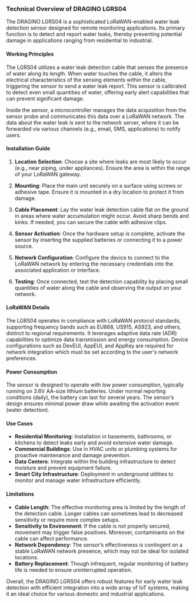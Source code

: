 ### Technical Overview of DRAGINO LGRS04

The DRAGINO LGRS04 is a sophisticated LoRaWAN-enabled water leak detection sensor designed for remote monitoring applications. Its primary function is to detect and report water leaks, thereby preventing potential damage in applications ranging from residential to industrial.

#### Working Principles

The LGRS04 utilizes a water leak detection cable that senses the presence of water along its length. When water touches the cable, it alters the electrical characteristics of the sensing elements within the cable, triggering the sensor to send a water leak report. This sensor is calibrated to detect even small quantities of water, offering early alert capabilities that can prevent significant damage.

Inside the sensor, a microcontroller manages the data acquisition from the sensor probe and communicates this data over a LoRaWAN network. The data about the water leak is sent to the network server, where it can be forwarded via various channels (e.g., email, SMS, applications) to notify users.

#### Installation Guide

1. **Location Selection**: Choose a site where leaks are most likely to occur (e.g., near piping, under appliances). Ensure the area is within the range of your LoRaWAN gateway.

2. **Mounting**: Place the main unit securely on a surface using screws or adhesive tape. Ensure it is mounted in a dry location to protect it from damage.

3. **Cable Placement**: Lay the water leak detection cable flat on the ground in areas where water accumulation might occur. Avoid sharp bends and kinks. If needed, you can secure the cable with adhesive clips.

4. **Sensor Activation**: Once the hardware setup is complete, activate the sensor by inserting the supplied batteries or connecting it to a power source. 

5. **Network Configuration**: Configure the device to connect to the LoRaWAN network by entering the necessary credentials into the associated application or interface.

6. **Testing**: Once connected, test the detection capability by placing small quantities of water along the cable and observing the output on your network.

#### LoRaWAN Details

The LGRS04 operates in compliance with LoRaWAN protocol standards, supporting frequency bands such as EU868, US915, AS923, and others, distinct to regional requirements. It leverages adaptive data rate (ADR) capabilities to optimize data transmission and energy consumption. Device configurations such as DevEUI, AppEUI, and AppKey are required for network integration which must be set according to the user's network preferences.

#### Power Consumption

The sensor is designed to operate with low power consumption, typically running on 3.6V AA-size lithium batteries. Under normal reporting conditions (daily), the battery can last for several years. The sensor’s design ensures minimal power draw while awaiting the activation event (water detection).

#### Use Cases

- **Residential Monitoring**: Installation in basements, bathrooms, or kitchens to detect leaks early and avoid extensive water damage.
- **Commercial Buildings**: Use in HVAC units or plumbing systems for proactive maintenance and damage prevention.
- **Data Centers**: Integrate within the building infrastructure to detect moisture and prevent equipment failure.
- **Smart City Infrastructure**: Deployment in underground utilities to monitor and manage water infrastructure efficiently.

#### Limitations

- **Cable Length**: The effective monitoring area is limited by the length of the detection cable. Longer cables can sometimes lead to decreased sensitivity or require more complex setups.
- **Sensitivity to Environment**: If the cable is not properly secured, movement may trigger false positives. Moreover, contaminants on the cable can affect performance.
- **Network Dependency**: The sensor’s effectiveness is contingent on a stable LoRaWAN network presence, which may not be ideal for isolated locations.
- **Battery Replacement**: Though infrequent, regular monitoring of battery life is needed to ensure uninterrupted operation.

Overall, the DRAGINO LGRS04 offers robust features for early water leak detection with efficient integration into a wide array of IoT systems, making it an ideal choice for various domestic and industrial applications.